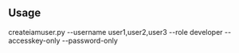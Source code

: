 ## Usage

createiamuser.py --username user1,user2,user3 --role developer --accesskey-only --password-only
